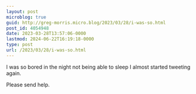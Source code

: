 ```yaml
---
layout: post
microblog: true
guid: http://greg-morris.micro.blog/2023/03/28/i-was-so.html
post_id: 4054948
date: 2023-03-28T13:57:06-0000
lastmod: 2024-06-22T16:19:18-0000
type: post
url: /2023/03/28/i-was-so.html
---
```

I was so bored in the night not being able to sleep I almost started tweeting again. 

Please send help. 
